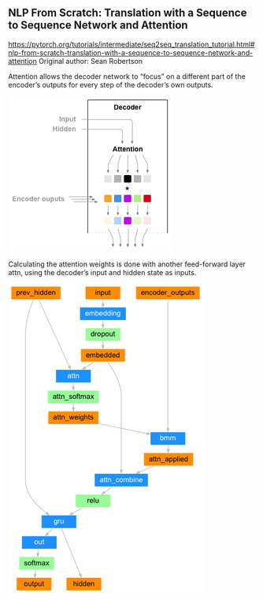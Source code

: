 ## NLP From Scratch: Translation with a Sequence to Sequence Network and Attention
https://pytorch.org/tutorials/intermediate/seq2seq_translation_tutorial.html#nlp-from-scratch-translation-with-a-sequence-to-sequence-network-and-attention
Original author: Sean Robertson


Attention allows the decoder network to “focus” on a different part of the encoder’s outputs for every step of the decoder’s own outputs.

![Alt Text](https://github.com/holmen1/babbel/blob/master/seq2seq/images/attention.png)

Calculating the attention weights is done with another feed-forward layer attn, using the decoder’s input and hidden state as inputs. 

![attention-decoder-network](https://github.com/holmen1/babbel/blob/master/seq2seq/images/attention-decoder-network.png)


